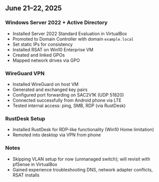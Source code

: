 ## June 21–22, 2025

### Windows Server 2022 + Active Directory
- Installed Server 2022 Standard Evaluation in VirtualBox
- Promoted to Domain Controller with domain `example.local`
- Set static IPs for consistency
- Installed RSAT on Win10 Enterprise VM
- Created and linked GPOs
- Mapped network drives via GPO

### WireGuard VPN
- Installed WireGuard on host VM
- Generated and exchanged key pairs
- Configured port forwarding on SAC2V1K (UDP 51820)
- Connected successfully from Android phone via LTE
- Tested internal access: ping, SMB, RDP (via RustDesk)

### RustDesk Setup
- Installed RustDesk for RDP-like functionality (Win10 Home limitation)
- Remoted into desktop via VPN from phone

### Notes
- Skipping VLAN setup for now (unmanaged switch); will revisit with pfSense in VirtualBox
- Gained experience troubleshooting DNS, network adapter conflicts, RSAT installs
